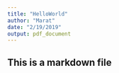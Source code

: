 ```yaml
---
title: "HelloWorld"
author: "Marat"
date: "2/19/2019"
output: pdf_document
---
```


## This is a markdown file